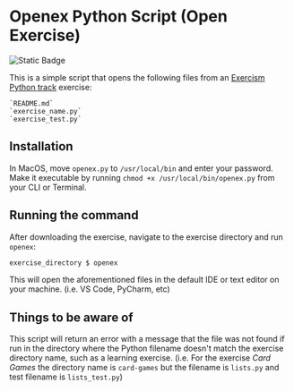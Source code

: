# Openex Python Script (Open Exercise)

![Static Badge](https://img.shields.io/badge/my_first_script-blue?style=flat)


This is a simple script that opens the following files from an [Exercism Python track](https://exercism.org/tracks/python) exercise:

    `README.md`
    `exercise_name.py`
    `exercise_test.py`

## Installation

In MacOS, move `openex.py` to `/usr/local/bin` and enter your password. Make it executable by running `chmod +x /usr/local/bin/openex.py` from your CLI or Terminal.

## Running the command

After downloading the exercise, navigate to the exercise directory and run `openex`:

```bash
exercise_directory $ openex
```

This will open the aforementioned files in the default IDE or text editor on your machine. (i.e. VS Code, PyCharm, etc)

## Things to be aware of

This script will return an error with a message that the file was not found if run in the directory where the Python filename doesn't match the exercise directory name, such as a learning exercise. (i.e. For the exercise *Card Games* the directory name is `card-games` but the filename is `lists.py` and test filename is `lists_test.py`)
